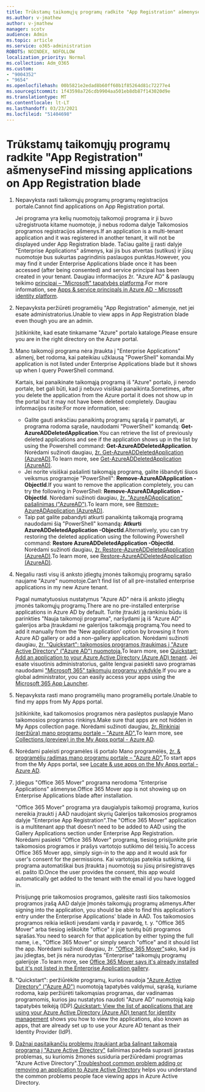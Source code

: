 ```yaml
---
title: Trūkstamų taikomųjų programų radkite "App Registration" ašmenyse
ms.author: v-jmathew
author: v-jmathew
manager: scotv
audience: Admin
ms.topic: article
ms.service: o365-administration
ROBOTS: NOINDEX, NOFOLLOW
localization_priority: Normal
ms.collection: Adm_O365
ms.custom:
- "9004352"
- "9654"
ms.openlocfilehash: 00b5821e2edad8b60ff60b1f85264d81c72277e4
ms.sourcegitcommit: 1f43598a726cdb9904aa501eb8db87f143020d9e
ms.translationtype: MT
ms.contentlocale: lt-LT
ms.lasthandoff: 03/23/2021
ms.locfileid: "51404698"
---
```

# <a name="find-missing-applications-on-app-registration-blade"></a><span data-ttu-id="60a66-102">Trūkstamų taikomųjų programų radkite "App Registration" ašmenyse</span><span class="sxs-lookup"><span data-stu-id="60a66-102">Find missing applications on App Registration blade</span></span>

1. <span data-ttu-id="60a66-103">Nepavyksta rasti taikomųjų programų programų registracijos portale.</span><span class="sxs-lookup"><span data-stu-id="60a66-103">Cannot find applications on App Registration portal.</span></span>

    <span data-ttu-id="60a66-104">Jei programa yra kelių nuomotojų taikomoji programa ir ji buvo užregistruota kitame nuomotoje, ji nebus rodoma dalyje Taikomosios programos registracijos ašmenys.</span><span class="sxs-lookup"><span data-stu-id="60a66-104">If an application is a multi-tenant application and it was registered in another tenant, it will not be displayed under App Registration blade.</span></span> <span data-ttu-id="60a66-105">Tačiau galite jį rasti dalyje "Enterprise Applications" ašmenys, kai jis bus atvertas (sutikus) ir jūsų nuomotoje bus sukurtas pagrindinis paslaugos punktas.</span><span class="sxs-lookup"><span data-stu-id="60a66-105">However, you may find it under Enterprise Applications blade once it has been accessed (after being consented) and service principal has been created in your tenant.</span></span> <span data-ttu-id="60a66-106">Daugiau informacijos žr. "Azure AD" & paslaugų teikimo [principai – "Microsoft" tapatybės platforma](https://docs.microsoft.com/azure/active-directory/develop/app-objects-and-service-principals).</span><span class="sxs-lookup"><span data-stu-id="60a66-106">For more information, see [Apps & service principals in Azure AD - Microsoft identity platform](https://docs.microsoft.com/azure/active-directory/develop/app-objects-and-service-principals).</span></span>
2. <span data-ttu-id="60a66-107">Nepavyksta peržiūrėti programėlių "App Registration" ašmenyje, net jei esate administratorius.</span><span class="sxs-lookup"><span data-stu-id="60a66-107">Unable to view apps in App Registration blade even though you are an admin.</span></span>

    <span data-ttu-id="60a66-108">Įsitikinkite, kad esate tinkamame "Azure" portalo kataloge.</span><span class="sxs-lookup"><span data-stu-id="60a66-108">Please ensure you are in the right directory on the Azure portal.</span></span>
3. <span data-ttu-id="60a66-109">Mano taikomoji programa nėra įtraukta į "Enterprise Applications" ašmenį, bet rodoma, kai pateikiau užklausą "PowerShell" komandai.</span><span class="sxs-lookup"><span data-stu-id="60a66-109">My application is not listed under Enterprise Applications blade but it shows up when I query PowerShell command.</span></span>

    <span data-ttu-id="60a66-110">Kartais, kai panaikinate taikomąją programą iš "Azure" portalo, ji nerodo portale, bet gali būti, kad ji nebuvo visiškai panaikinta.</span><span class="sxs-lookup"><span data-stu-id="60a66-110">Sometimes, after you delete the application from the Azure portal it does not show up in the portal but it may not have been deleted completely.</span></span> <span data-ttu-id="60a66-111">Daugiau informacijos rasite:</span><span class="sxs-lookup"><span data-stu-id="60a66-111">For more information, see:</span></span>
    - <span data-ttu-id="60a66-112">Galite gauti anksčiau panaikintų programų sąrašą ir pamatyti, ar programa rodoma sąraše, naudodami "PowerShell" komandą: **Get-AzureADDeletedApplication**.</span><span class="sxs-lookup"><span data-stu-id="60a66-112">You can retrieve the list of previously deleted applications and see if the application shows up in the list by using the Powershell command: **Get-AzureADDeletedApplication**.</span></span> <span data-ttu-id="60a66-113">Norėdami sužinoti daugiau, [žr. Get-AzureADDeletedApplication (AzureAD)](https://docs.microsoft.com/powershell/module/azuread/get-azureaddeletedapplication).</span><span class="sxs-lookup"><span data-stu-id="60a66-113">To learn more, see [Get-AzureADDeletedApplication (AzureAD)](https://docs.microsoft.com/powershell/module/azuread/get-azureaddeletedapplication).</span></span>
    - <span data-ttu-id="60a66-114">Jei norite visiškai pašalinti taikomąją programą, galite išbandyti šiuos veiksmus programoje "PowerShell": **Remove-AzureADApplication -ObjectId**.</span><span class="sxs-lookup"><span data-stu-id="60a66-114">If you want to remove the application completely, you can try the following in PowerShell: **Remove-AzureADApplication -ObjectId**.</span></span> <span data-ttu-id="60a66-115">Norėdami sužinoti daugiau, [žr. "AzureADApplication" pašalinimas ("AzureAD")](https://docs.microsoft.com/powershell/module/azuread/remove-azureadapplication).</span><span class="sxs-lookup"><span data-stu-id="60a66-115">To learn more, see [Remove-AzureADApplication (AzureAD)](https://docs.microsoft.com/powershell/module/azuread/remove-azureadapplication).</span></span>
    - <span data-ttu-id="60a66-116">Taip pat galite pabandyti atkurti panaikintą taikomąją programą naudodami šią "PowerShell" komandą: **Atkurti AzureADDeletedApplication -ObjectId**.</span><span class="sxs-lookup"><span data-stu-id="60a66-116">Alternatively, you can try restoring the deleted application using the following Powershell command: **Restore AzureADDeletedApplication -ObjectId**.</span></span> <span data-ttu-id="60a66-117">Norėdami sužinoti daugiau, [žr. Restore-AzureADDeletedApplication (AzureAD)](https://docs.microsoft.com/powershell/module/azuread/restore-azureaddeletedapplication).</span><span class="sxs-lookup"><span data-stu-id="60a66-117">To learn more, see [Restore-AzureADDeletedApplication (AzureAD)](https://docs.microsoft.com/powershell/module/azuread/restore-azureaddeletedapplication).</span></span>
4. <span data-ttu-id="60a66-118">Negaliu rasti visų iš anksto įdiegtų įmonės taikomųjų programų sąrašo naujame "Azure" nuomotoje.</span><span class="sxs-lookup"><span data-stu-id="60a66-118">Can’t find list of all pre-installed enterprise applications in my new Azure tenant.</span></span>

    <span data-ttu-id="60a66-119">Pagal numatytuosius nustatymus "Azure AD" nėra iš anksto įdiegtų įmonės taikomųjų programų.</span><span class="sxs-lookup"><span data-stu-id="60a66-119">There are no pre-installed enterprise applications in Azure AD by default.</span></span> <span data-ttu-id="60a66-120">Turite įtraukti ją rankiniu būdu iš parinkties "Nauja taikomoji programa", naršydami ją iš "Azure AD" galerijos arba įtraukdami ne galerijos taikomąją programą.</span><span class="sxs-lookup"><span data-stu-id="60a66-120">You need to add it manually from the ‘New application’ option by browsing it from Azure AD gallery or add a non-gallery application.</span></span> <span data-ttu-id="60a66-121">Norėdami sužinoti daugiau, [žr. "Quickstart": taikomosios programos įtraukimas į "Azure Active Directory" ("Azure AD") nuomotoją.](https://docs.microsoft.com/azure/active-directory/manage-apps/add-application-portal)</span><span class="sxs-lookup"><span data-stu-id="60a66-121">To learn more, see [Quickstart: Add an application to your Azure Active Directory (Azure AD) tenant](https://docs.microsoft.com/azure/active-directory/manage-apps/add-application-portal).</span></span>
    <span data-ttu-id="60a66-122">Jei esate visuotinis administratorius, galite lengvai pasiekti savo programas naudodami ["Microsoft 365" taikomųjų programų vykdyklę](https://docs.microsoft.com/microsoft-365/admin/manage/customize-the-app-launcher).</span><span class="sxs-lookup"><span data-stu-id="60a66-122">If you are a global administrator, you can easily access your apps using the [Microsoft 365 App Launcher](https://docs.microsoft.com/microsoft-365/admin/manage/customize-the-app-launcher).</span></span>
5. <span data-ttu-id="60a66-123">Nepavyksta rasti mano programėlių mano programėlių portale.</span><span class="sxs-lookup"><span data-stu-id="60a66-123">Unable to find my apps from My Apps portal.</span></span>

    <span data-ttu-id="60a66-124">Įsitikinkite, kad taikomosios programos nėra paslėptos puslapyje Mano taikomosios programos rinkinys.</span><span class="sxs-lookup"><span data-stu-id="60a66-124">Make sure that apps are not hidden in My Apps collection page.</span></span> <span data-ttu-id="60a66-125">Norėdami sužinoti daugiau, [žr. Rinkiniai (peržiūra) mano programų portale – "Azure AD".](https://docs.microsoft.com/azure/active-directory/user-help/my-apps-portal-user-collections)</span><span class="sxs-lookup"><span data-stu-id="60a66-125">To learn more, see [Collections (preview) in the My Apps portal - Azure AD](https://docs.microsoft.com/azure/active-directory/user-help/my-apps-portal-user-collections).</span></span>
6. <span data-ttu-id="60a66-126">Norėdami paleisti programėles iš portalo Mano programėlės, [žr. & programėlių radimas mano programų portale – "Azure AD".](https://docs.microsoft.com/azure/active-directory/user-help/my-apps-portal-end-user-access)</span><span class="sxs-lookup"><span data-stu-id="60a66-126">To start apps from the My Apps portal, see [Locate & use apps on the My Apps portal - Azure AD](https://docs.microsoft.com/azure/active-directory/user-help/my-apps-portal-end-user-access).</span></span>
7. <span data-ttu-id="60a66-127">Įdiegus "Office 365 Mover" programa nerodoma "Enterprise Applications" ašmenyse.</span><span class="sxs-lookup"><span data-stu-id="60a66-127">Office 365 Mover app is not showing up on Enterprise Applications blade after installation.</span></span>

    <span data-ttu-id="60a66-128">"Office 365 Mover" programa yra daugialypis taikomoji programa, kurios nereikia įtraukti į AAD naudojant skyrių Galerijos taikomosios programos dalyje "Enterprise App Registration".</span><span class="sxs-lookup"><span data-stu-id="60a66-128">The "Office 365 Mover" application is a multitenant app that doesn’t need to be added to AAD using the Gallery Applications section under Enterprise App Registration.</span></span> <span data-ttu-id="60a66-129">Norėdami pasiekti "Office 365 Mover" programą, tiesiog prisijunkite prie taikomosios programos ir prašys vartotojo sutikimo dėl teisių.</span><span class="sxs-lookup"><span data-stu-id="60a66-129">To access Office 365 Mover app, simply sign-in to the app and it would ask for user's consent for the permissions.</span></span> <span data-ttu-id="60a66-130">Kai vartotojas pateikia sutikimą, ši programa automatiškai bus įtraukta į nuomotoją su jūsų prisiregistravęs el. pašto ID.</span><span class="sxs-lookup"><span data-stu-id="60a66-130">Once the user provides the consent, this app would automatically get added to the tenant with the email id you have logged in.</span></span>

    <span data-ttu-id="60a66-131">Prisijungę prie taikomosios programos, galėsite rasti šios taikomosios programos įrašą AAD dalyje Įmonės taikomųjų programų ašmenys.</span><span class="sxs-lookup"><span data-stu-id="60a66-131">After signing into the application, you should be able to find this application's entry under the Enterprise Applications' blade in AAD.</span></span> <span data-ttu-id="60a66-132">Tos taikomosios programos reikia ieškoti įvesdami vardą ir pavardę, t. y. "Office 365 Mover" arba tiesiog ieškokite "office" ir joje turėtų būti programos sąrašas.</span><span class="sxs-lookup"><span data-stu-id="60a66-132">You need to search for that application by either typing the full name, i.e., "Office 365 Mover" or simply search "office" and it should list the app.</span></span> <span data-ttu-id="60a66-133">Norėdami sužinoti daugiau, žr. ["Office 365 Mover"](https://docs.microsoft.com/answers/questions/30186/office-365-mover-says-its-already-installed-but-it.html)sako, kad jis jau įdiegtas, bet jis nėra nurodytas "Enterprise" taikomųjų programų galerijoje .</span><span class="sxs-lookup"><span data-stu-id="60a66-133">To learn more, see [Office 365 Mover says it's already installed but it's not listed in the Enterprise Application gallery](https://docs.microsoft.com/answers/questions/30186/office-365-mover-says-its-already-installed-but-it.html).</span></span>
8. <span data-ttu-id="60a66-134">"Quickstart": peržiūrėkite programų, kurios naudoja ["Azure Active Directory" ("Azure AD")](https://docs.microsoft.com/azure/active-directory/manage-apps/view-applications-portal) nuomotoją tapatybės valdymui, sąrašą, kuriame rodoma, kaip peržiūrėti taikomąsias programas, dar vadinamas programomis, kurios jau nustatytos naudoti "Azure AD" nuomotoją kaip tapatybės teikėją (IDP).</span><span class="sxs-lookup"><span data-stu-id="60a66-134">[Quickstart: View the list of applications that are using your Azure Active Directory (Azure AD) tenant for identity management](https://docs.microsoft.com/azure/active-directory/manage-apps/view-applications-portal) shows you how to view the applications, also known as apps, that are already set up to use your Azure AD tenant as their Identity Provider (IdP).</span></span>
9. <span data-ttu-id="60a66-135">[Dažnai pasitaikančių problemų įtraukiant arba šalinant taikomąją programą į "Azure Active Directory"](https://docs.microsoft.com/azure/active-directory/manage-apps/troubleshoot-adding-apps) šalinimas padeda suprasti įprastas problemas, su kuriomis žmonės susiduria peržiūrėdami programas "Azure Active Directory".</span><span class="sxs-lookup"><span data-stu-id="60a66-135">[Troubleshoot common problem adding or removing an application to Azure Active Directory](https://docs.microsoft.com/azure/active-directory/manage-apps/troubleshoot-adding-apps) helps you understand the common problems people face viewing apps in Azure Active Directory.</span></span>
